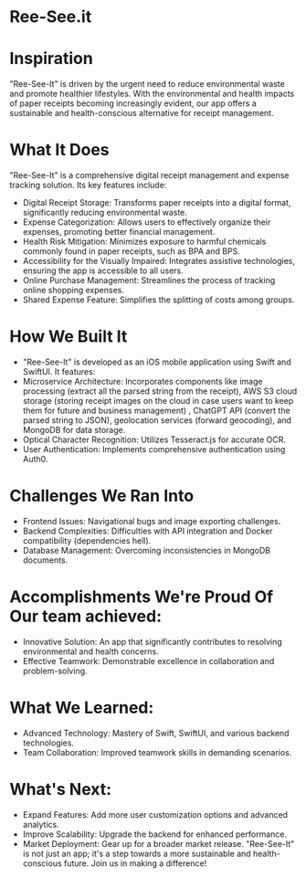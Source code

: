 # Ree-See.it

# Inspiration
"Ree-See-It" is driven by the urgent need to reduce environmental waste and promote healthier lifestyles. With the environmental and health impacts of paper receipts becoming increasingly evident, our app offers a sustainable and health-conscious alternative for receipt management.

# What It Does
"Ree-See-It" is a comprehensive digital receipt management and expense tracking solution. Its key features include:

- Digital Receipt Storage: Transforms paper receipts into a digital format, significantly reducing environmental waste.
- Expense Categorization: Allows users to effectively organize their expenses, promoting better financial management.
- Health Risk Mitigation: Minimizes exposure to harmful chemicals commonly found in paper receipts, such as BPA and BPS.
- Accessibility for the Visually Impaired: Integrates assistive technologies, ensuring the app is accessible to all users.
- Online Purchase Management: Streamlines the process of tracking online shopping expenses.
- Shared Expense Feature: Simplifies the splitting of costs among groups.

# How We Built It 
- "Ree-See-It" is developed as an iOS mobile application using Swift and SwiftUI. It features:
- Microservice Architecture: Incorporates components like image processing (extract all the parsed string from the receipt), AWS S3 cloud storage (storing receipt images on the cloud in case users want to keep them for future and business management) , ChatGPT API (convert the parsed string to JSON), geolocation services (forward geocoding), and MongoDB for data storage.
- Optical Character Recognition: Utilizes Tesseract.js for accurate OCR.
- User Authentication: Implements comprehensive authentication using Auth0.


# Challenges We Ran Into

- Frontend Issues: Navigational bugs and image exporting challenges.
- Backend Complexities: Difficulties with API integration and Docker compatibility (dependencies hell).
- Database Management: Overcoming inconsistencies in MongoDB documents.

# Accomplishments We're Proud Of Our team achieved:

- Innovative Solution: An app that significantly contributes to resolving environmental and health concerns.
- Effective Teamwork: Demonstrable excellence in collaboration and problem-solving.

# What We Learned:

- Advanced Technology: Mastery of Swift, SwiftUI, and various backend technologies.
- Team Collaboration: Improved teamwork skills in demanding scenarios.

# What's Next:

- Expand Features: Add more user customization options and advanced analytics.
- Improve Scalability: Upgrade the backend for enhanced performance.
- Market Deployment: Gear up for a broader market release.
"Ree-See-It" is not just an app; it's a step towards a more sustainable and health-conscious future. Join us in making a difference!
